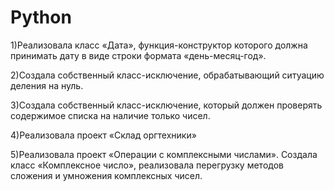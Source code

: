 # Python

1)Реализовала класс «Дата», функция-конструктор которого должна принимать дату в виде строки формата «день-месяц-год».

2)Создала собственный класс-исключение, обрабатывающий ситуацию деления на нуль.

3)Создала собственный класс-исключение, который должен проверять содержимое списка на наличие только чисел.

4)Реализовала проект «Склад оргтехники»

5)Реализовала проект «Операции с комплексными числами». Создала класс «Комплексное число», реализовала перегрузку методов сложения и умножения комплексных чисел.
